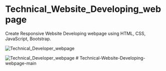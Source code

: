 # Technical_Website_Developing_webpage
Create Responsive Website Developing webpage using HTML, CSS, JavaScript, Bootstrap.


![Technical_Developer_webpage](https://user-images.githubusercontent.com/116146092/219339072-1f5fe03f-c37f-4640-bb80-c20525798933.gif)


![Technical_Developer_webpage](https://user-images.githubusercontent.com/116146092/219339377-e487d71e-8578-4e92-b0a3-bd3f1c063feb.png)
#   T e c h n i c a l - W e b s i t e - D e v e l o p i n g - w e b p a g e - m a i n  
 